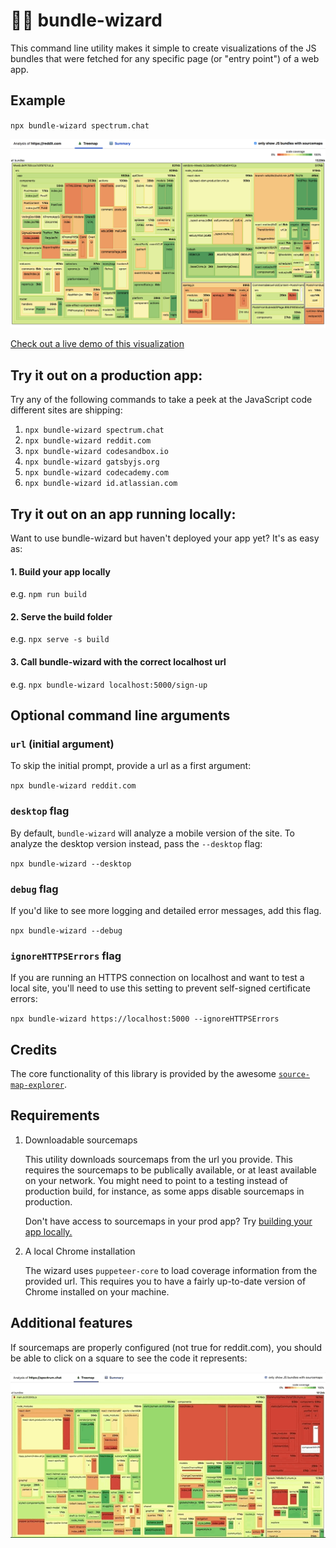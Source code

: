 # 🧙‍♂️ bundle-wizard

This command line utility makes it simple to create visualizations of the JS bundles that were fetched for any specific page (or "entry point") of a web app.

## Example

`npx bundle-wizard spectrum.chat`

<a href="https://bundle-wizard-spectrum.netlify.app/">
<img src="./reddit-mobile-analysis.png" alt="bundle-wizard interaction showing code for reddit">
</a>

[Check out a live demo of this visualization](https://bundle-wizard-spectrum.netlify.app/)

## Try it out on a production app:

Try any of the following commands to take a peek at the JavaScript code different sites are shipping:

1. `npx bundle-wizard spectrum.chat`
2. `npx bundle-wizard reddit.com`
3. `npx bundle-wizard codesandbox.io`
4. `npx bundle-wizard gatsbyjs.org`
5. `npx bundle-wizard codecademy.com`
6. `npx bundle-wizard id.atlassian.com`

## Try it out on an app running locally:

Want to use bundle-wizard but haven't deployed your app yet? It's as easy as:

#### 1. Build your app locally

e.g. `npm run build`

#### 2. Serve the build folder

e.g. `npx serve -s build`

#### 3. Call bundle-wizard with the correct localhost url

e.g. `npx bundle-wizard localhost:5000/sign-up`

## Optional command line arguments

### `url` (initial argument)

To skip the initial prompt, provide a url as a first argument:

`npx bundle-wizard reddit.com`

### `desktop` flag

By default, `bundle-wizard` will analyze a mobile version of the site. To analyze the desktop version instead, pass the `--desktop` flag:

`npx bundle-wizard --desktop`

### `debug` flag

If you'd like to see more logging and detailed error messages, add this flag.

`npx bundle-wizard --debug`

### `ignoreHTTPSErrors` flag

If you are running an HTTPS connection on localhost and want to test a local site, you'll need to use this setting to prevent self-signed certificate errors:

`npx bundle-wizard https://localhost:5000 --ignoreHTTPSErrors`

## Credits

The core functionality of this library is provided by the awesome [`source-map-explorer`](https://github.com/danvk/source-map-explorer).

## Requirements

1. Downloadable sourcemaps

   This utility downloads sourcemaps from the url you provide. This requires the sourcemaps to be publically available, or at least available on your network. You might need to point to a testing instead of production build, for instance, as some apps disable sourcemaps in production.

   Don't have access to sourcemaps in your prod app? Try [building your app locally.](#try-it-out-on-an-app-running-locally)

2. A local Chrome installation

   The wizard uses `puppeteer-core` to load coverage information from the provided url. This requires you to have a fairly up-to-date version of Chrome installed on your machine.

## Additional features

If sourcemaps are properly configured (not true for reddit.com), you should be able to click on a square to see the code it represents: 

![demonstration of code feature](./example.gif)
